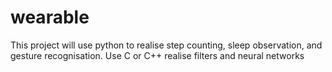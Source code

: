 # wearable
This project will use python to realise step counting, sleep observation, and gesture recognisation.
Use C or C++ realise filters and neural networks